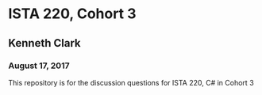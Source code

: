# ISTA 220, Cohort 3
## Kenneth Clark
### August 17, 2017

This repository is for the discussion questions for ISTA 220, C# in Cohort 3